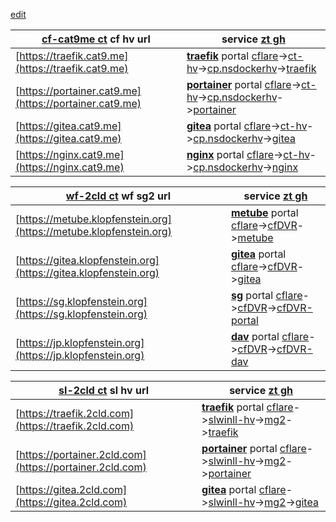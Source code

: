[edit](https://github.com/2cld/2cld/edit/master/docs/quick.md)

| [cf-cat9me ct](https://one.dash.cloudflare.com/830c41d5976453f0c03f34d4f765b229/networks/tunnels) cf hv url | service [zt gh](https://my.zerotier.com/network/d5e5fb65371eb4a4) |
|---|---|
| [https://traefik.cat9.me](https://traefik.cat9.me) | [__traefik__](https://netstack.org/docs/lan/compute/docker/docker-portal-cloudflare-traefik-install) portal [cflare](https://dash.cloudflare.com/)->[ct-hv](10.147.17.219)->[cp.nsdockerhv](https://10.147.17.176:9090/)->[traefik](172.18.0.2) |
| [https://portainer.cat9.me](https://portainer.cat9.me) | [__portainer__](https://netstack.org/docs/lan/compute/docker/docker-portal-portainer) portal [cflare](https://dash.cloudflare.com/)->[ct-hv](10.147.17.219)->[cp.nsdockerhv](https://10.147.17.176:9090/)->[portainer](172.18.0.7) |
| [https://gitea.cat9.me](https://gitea.cat9.me) | [__gitea__](https://netstack.org/docs/lan/compute/docker/docker-portal-gitea) portal [cflare](https://dash.cloudflare.com/)->[ct-hv](10.147.17.219)->[cp.nsdockerhv](https://10.147.17.176:9090/)->[gitea](172.18.0.6) |
| [https://nginx.cat9.me](https://nginx.cat9.me) | [__nginx__](https://netstack.org/docs/lan/compute/docker/docker-portal-nginx) portal [cflare](https://dash.cloudflare.com/)->[ct-hv](10.147.17.219)->[cp.nsdockerhv](https://10.147.17.176:9090/)->[nginx](172.18.0.4) |

| [wf-2cld ct](https://one.dash.cloudflare.com/830c41d5976453f0c03f34d4f765b229/networks/tunnels) wf sg2 url | service [zt gh](https://my.zerotier.com/network/d5e5fb65371eb4a4) |
|---|---|
| [https://metube.klopfenstein.org](https://metube.klopfenstein.org) | [__metube__](https://netstack.org/docs/lan/compute/docker/docker-portal-metube) portal [cflare](https://dash.cloudflare.com/)->[cfDVR](https://10.147.17.209:5000)->[metube](http://192.168.9.2:8081) |
| [https://gitea.klopfenstein.org](https://gitea.klopfenstein.org) | [__gitea__](https://netstack.org/docs/lan/compute/docker/docker-portal-gitea) portal [cflare](https://dash.cloudflare.com/)->[cfDVR](https://10.147.17.209:5000)->[gitea](http://192.168.9.2:3000) |
| [https://sg.klopfenstein.org](https://sg.klopfenstein.org) | [__sg__](https://netstack.org/docs/lan/storage/synology) portal [cflare](https://dash.cloudflare.com/)->[cfDVR](https://10.147.17.209:5000)->[cfDVR-portal](http://192.168.9.2:5000) |
| [https://jp.klopfenstein.org](https://jp.klopfenstein.org) | [__dav__](https://netstack.org/docs/lan/storage/synology) portal [cflare](https://dash.cloudflare.com/)->[cfDVR](https://10.147.17.209:5000)->[cfDVR-dav](http://192.168.9.2:5005) |


| [sl-2cld ct](https://one.dash.cloudflare.com/830c41d5976453f0c03f34d4f765b229/networks/tunnels) sl hv url | service [zt gh](https://my.zerotier.com/network/d5e5fb65371eb4a4) |
|---|---|
| [https://traefik.2cld.com](https://traefik.2cld.com) |  [__traefik__](https://netstack.org/docs/lan/compute/docker/docker-portal-cloudflare-traefik-install) portal [cflare](https://dash.cloudflare.com/)->[slwinll-hv](10.147.17.219)->[mg2](https://10.147.17.135:9090/)->[traefik](172.18.0.??) |
| [https://portainer.2cld.com](https://portainer.2cld.com) | [__portainer__](https://netstack.org/docs/lan/compute/docker/docker-portal-portainer) portal [cflare](https://dash.cloudflare.com/)->[slwinll-hv](10.147.17.219)->[mg2](https://10.147.17.135:9090/)->[portainer](172.18.0.??) |
| [https://gitea.2cld.com](https://gitea.2cld.com) | [__gitea__](https://netstack.org/docs/lan/compute/docker/docker-portal-gitea) portal  [cflare](https://dash.cloudflare.com/)->[slwinll-hv](10.147.17.219)->[mg2](https://10.147.17.135:9090/)->[gitea](172.18.0.??) |

